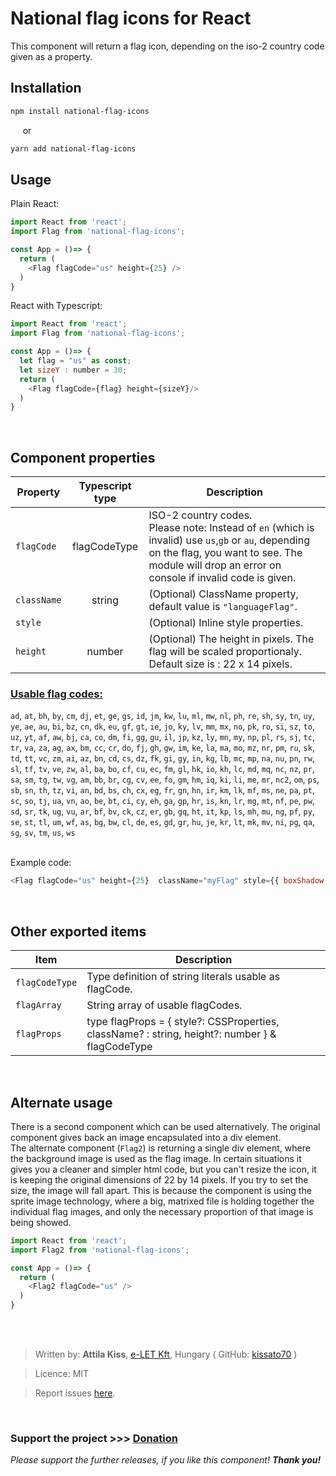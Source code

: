 # National flag icons for React
This component will return a flag icon, depending on the iso-2 country code given as a property.

## Installation
```bash
npm install national-flag-icons
```
&nbsp;&nbsp;&nbsp;&nbsp; or
```bash
yarn add national-flag-icons
```

## __Usage__
Plain React:
```javascript
import React from 'react';
import Flag from 'national-flag-icons';

const App = ()=> {
  return (
    <Flag flagCode="us" height={25} />
  )
}
```

React with Typescript:
```javascript
import React from 'react';
import Flag from 'national-flag-icons';

const App = ()=> {
  let flag = "us" as const;
  let sizeY : number = 30;
  return (
    <Flag flagCode={flag} height={sizeY}/>
  )
}
```

<br>  

## Component properties
|Property|Typescript type|Description|
|--------|:-------:|----------|
|`flagCode`|flagCodeType|ISO-2 country codes.<br>Please note: Instead of `en` (which is invalid) use `us`,`gb` or `au`, depending on the flag, you want to see. The module will drop an error on console if invalid code is given. |
|`className`|string|(Optional) ClassName property, default value is `"languageFlag"`.|
|`style`|| (Optional) Inline style properties.|
|`height`|number| (Optional) The height in pixels. The flag will be scaled proportionaly. Default size is : 22 x 14 pixels. |

### __<ins>Usable flag codes:</ins>__
`ad`, `at`, `bh`, `by`, `cm`, `dj`, `et`, `ge`, `gs`, `id`, `jm`, `kw`, `lu`, `ml`, `mw`, `nl`, `ph`, `re`, `sh`, `sy`, `tn`, `uy`, `ye`, `ae`, `au`, `bi`, `bz`, `cn`, `dk`, `eu`, `gf`, `gt`, `ie`, `jo`, `ky`, `lv`, `mm`, `mx`, `no`, `pk`, `ro`, `si`, `sz`, `to`, `uz`, `yt`, `af`, `aw`, `bj`, `ca`, `co`, `dm`, `fi`, `gg`, `gu`, `il`, `jp`, `kz`, `ly`, `mn`, `my`, `np`, `pl`, `rs`, `sj`, `tc`, `tr`, `va`, `za`, `ag`, `ax`, `bm`, `cc`, `cr`, `do`, `fj`, `gh`, `gw`, `im`, `ke`, `la`, `ma`, `mo`, `mz`, `nr`, `pm`, `ru`, `sk`, `td`, `tt`, `vc`, `zm`, `ai`, `az`, `bn`, `cd`, `cs`, `dz`, `fk`, `gi`, `gy`, `in`, `kg`, `lb`, `mc`, `mp`, `na`, `nu`, `pn`, `rw`, `sl`, `tf`, `tv`, `ve`, `zw`, `al`, `ba`, `bo`, `cf`, `cu`, `ec`, `fm`, `gl`, `hk`, `io`, `kh`, `lc`, `md`, `mq`, `nc`, `nz`, `pr`, `sa`, `sm`, `tg`, `tw`, `vg`, `am`, `bb`, `br`, `cg`, `cv`, `ee`, `fo`, `gm`, `hm`, `iq`, `ki`, `li`, `me`, `mr`, `nc2`, `om`, `ps`, `sb`, `sn`, `th`, `tz`, `vi`, `an`, `bd`, `bs`, `ch`, `cx`, `eg`, `fr`, `gn`, `hn`, `ir`, `km`, `lk`, `mf`, `ms`, `ne`, `pa`, `pt`, `sc`, `so`, `tj`, `ua`, `vn`, `ao`, `be`, `bt`, `ci`, `cy`, `eh`, `ga`, `gp`, `hr`, `is`, `kn`, `lr`, `mg`, `mt`, `nf`, `pe`, `pw`, `sd`, `sr`, `tk`, `ug`, `vu`, `ar`, `bf`, `bv`, `ck`, `cz`, `er`, `gb`, `gq`, `ht`, `it`, `kp`, `ls`, `mh`, `mu`, `ng`, `pf`, `py`, `se`, `st`, `tl`, `um`, `wf`, `as`, `bg`, `bw`, `cl`, `de`, `es`, `gd`, `gr`, `hu`, `je`, `kr`, `lt`, `mk`, `mv`, `ni`, `pg`, `qa`, `sg`, `sv`, `tm`, `us`, `ws`

<br>
Example code:  

```javascript
<Flag flagCode="us" height={25}  className="myFlag" style={{ boxShadow: "2px 2px 1px #9E9E9E" }} />  
```
<br>  

## Other exported items
|Item|Description|
|---|----|
|`flagCodeType`|Type definition of string literals usable as flagCode.|
|`flagArray`|String array of usable flagCodes.|
|`flagProps`|type flagProps = \{ style?: CSSProperties, className? : string, height?: number } & flagCodeType|


<br>

## __Alternate usage__
There is a second component which can be used alternatively. The original component gives back an image encapsulated into a div element.  
The alternate component (`Flag2`) is returning a single div element, where the background image is used as the flag image. In certain situations it gives you a cleaner and simpler html code, but you can't resize the icon, it is keeping the original dimensions of 22 by 14 pixels. If you try to set the size, the image will fall apart. This is because the component is using the sprite image technology, where a big, matrixed file is holding together the individual flag images, and only the necessary proportion of that image is being showed.  

```javascript
import React from 'react';
import Flag2 from 'national-flag-icons';

const App = ()=> {
  return (
    <Flag2 flagCode="us" />
  )
}
```
<br><br>

>Written by: __Attila Kiss__, [e-LET Kft](https://e-let.hu), Hungary  ( GitHub: [kissato70](https://github.com/kissato70) )

 > Licence:  MIT

> Report issues [here](https://github.com/kissato70/national-flag-icons/issues).

<br>  

### Support the project >>> [Donation](https://bit.ly/kissato70_paypal_donate)  
_Please support the further releases, if you like this component! **Thank you!**_  
<br/>